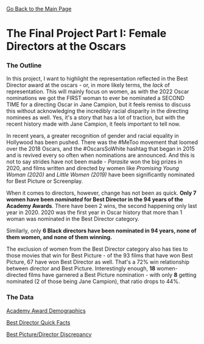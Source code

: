 [Go Back to the Main Page](https://delsears.github.io/cmustudent-repository/) 
# The Final Project Part I: Female Directors at the Oscars

### The Outline
In this project, I want to highlight the representation reflected in the Best Director award at the oscars - or, in more likely terms, the *lack* of representation. This will mainly focus on women, as with the 2022 Oscar nominations we got the FIRST woman to ever be nominated a SECOND TIME for a directing Oscar in Jane Campion, but it feels remiss to discuss this without acknowledging the incredibly racial disparity in the directing nominees as well. Yes, it's a story that has a lot of traction, but with the recent history made with Jane Campion, it feels important to tell now. 

In recent years, a greater recognition of gender and racial equality in Hollywood has been pushed. There was the #MeToo movement that loomed over the 2018 Oscars, and the #OscarsSoWhite hashtag that began in 2015 and is revived every so often when nominations are announced. And this is not to say strides have not been made - _Parasite_ won the big prizes in 2020, and films written and directed by women like _Promising Young Woman (2020)_ and _Little Women (2019)_ have been significantly nominated for Best Picture or Screenplay. 

When it comes to directors, however, change has not been as quick. **Only 7 women have been *nominated* for Best Director in the 94 years of the Academy Awards**. There have been 2 wins, the second happening only last year in 2020. 2020 was the first year in Oscar history that more than 1 woman was nominated in the Best Director category. 

Similarly, only **6 Black directors have been nominated in 94 years, none of them women, and none of them winning.** 

The exclusion of women from the Best Director category also has ties to those movies that win for Best Picture - of the 93 films that have won Best Picture, 67 have won Best Director as well. That's a 72% win relationship between director and Best Picture. Interestingly enough, **18** women-directed films have garnered a Best Picture nomination - with only **8** getting nominated (2 of those being Jane Campion), that ratio drops to 44%. 


### The Data
[Academy Award Demographics](https://data.world/crowdflower/academy-awards-demographics)

[Best Director Quick Facts](https://www.filmsite.org/bestdirs1.html) 

[Best Picture/Director Discrepancy](https://web.archive.org/web/20120113073946/http://awardsdatabase.oscars.org/ampas_awards/help/statistics/bestpixdirdiff.html) 
